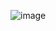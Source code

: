 
![image](https://github.com/GBlanch/Portfolio/assets/136500426/2340110d-b6bd-49f5-8c38-131f009b7561)
